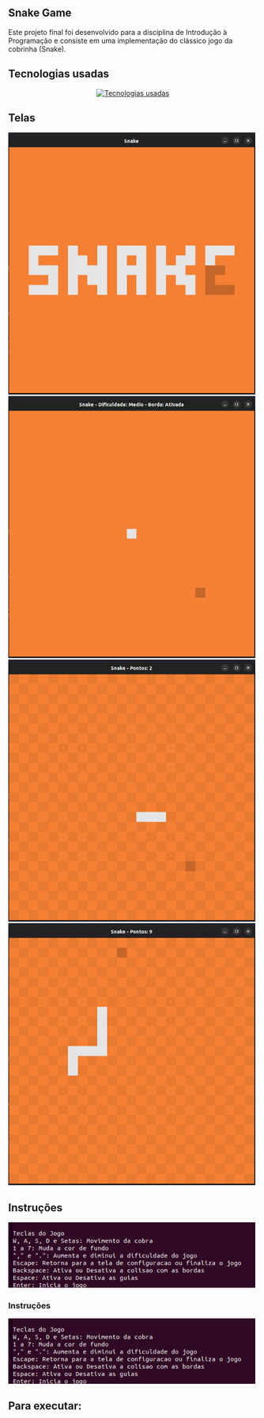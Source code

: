 ## Snake Game
Este projeto final foi desenvolvido para a disciplina de Introdução à Programação e consiste em uma implementação do clássico jogo da cobrinha (Snake).

## Tecnologias usadas

<div align="center">
  <a href="https://skillicons.dev">
    <img src="https://skillicons.dev/icons?i=c,cmake&theme=dark" alt="Tecnologias usadas" />
  </a>
</div>

## Telas 

<img src="telas/game.png" alt="Tela init" width="500"/>
<img src="telas/game2.png" alt="Tela init" width="500"/>
<img src="telas/game3.png" alt="Tela init" width="500"/>
<img src="telas/game4.png" alt="Tela init" width="500"/>

## Instruções
<img src="telas/instru.png" alt="Tela init" width="500"/>


### Instruções
<img src="telas/instru.png" alt="Tela Deletar Lista" width="500"/>


## Para executar:
```bash

